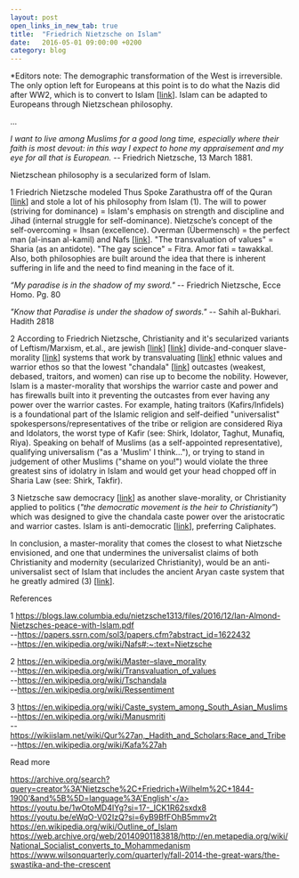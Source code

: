 ```yaml
---
layout: post
open_links_in_new_tab: true
title:  "Friedrich Nietzsche on Islam"
date:   2016-05-01 09:00:00 +0200
category: blog
---
```


*Editors note: The demographic transformation of the West is irreversible. The only option left for Europeans at this point is to do what the Nazis did after WW2, which is to convert to Islam [<a href="https://web.archive.org/web/20140901183818/http://en.metapedia.org/wiki/National_Socialist_converts_to_Mohammedanism" rel="nofollow" target="_blank">link</a>]. Islam can be adapted to Europeans through Nietzschean philosophy.

...

<i>I want to live among Muslims for a good long time, especially where their faith is most devout: in this way I expect to hone my appraisement and my eye for all that is European.</i>&nbsp;-- Friedrich Nietzsche, 13 March 1881.

Nietzschean philosophy is a secularized form of Islam.

1 Friedrich Nietzsche modeled Thus Spoke Zarathustra off of the Quran [<a href="https://papers.ssrn.com/sol3/papers.cfm?abstract_id=1622432" rel="nofollow" target="_blank">link</a>]&nbsp;and stole a lot of his philosophy from Islam (1). The will to power (striving for dominance) = Islam's emphasis on strength and discipline and Jihad (internal struggle for self-dominance). Nietzsche’s concept of the self-overcoming = Ihsan (excellence). Overman (Übermensch) = the perfect man (al-insan al-kamil) and Nafs [<a href="https://en.wikipedia.org/wiki/Nafs#:~:text=Nietzsche" rel="nofollow" target="_blank">link</a>]. "The transvaluation of values" = Sharia (as an antidote). "The gay science" = Fitra. Amor fati = tawakkal. Also, both philosophies are built around the idea that there is inherent suffering in life and the need to find meaning in the face of it. 

<i>“My paradise is in the shadow of my sword."</i>&nbsp;-- Friedrich Nietzsche, Ecce Homo.&nbsp;Pg. 80 

<i>"Know that Paradise is under the shadow of swords."</i>&nbsp;--&nbsp;Sahih al-Bukhari. Hadith 2818

2 According to Friedrich Nietzsche, Christianity and it's secularized variants of Leftism/Marxism, et.al., are jewish [<a href="https://en.wikipedia.org/wiki/Philosophy_of_Friedrich_Nietzsche#Jews,_nationalism_and_European_identity" rel="nofollow" target="_blank">link</a>] [<a href="http://fs2.american.edu/dfagel/www/genealogy1.htm#:~:text=jews" rel="nofollow" target="_blank">link</a>] divide-and-conquer slave-morality [<a href="https://en.wikipedia.org/wiki/Master%E2%80%93slave_morality" rel="nofollow" target="_blank">link</a>] systems that work by transvaluating [<a href="https://en.wikipedia.org/wiki/Transvaluation_of_values" rel="nofollow" target="_blank">link</a>] ethnic values and warrior ethos so that the lowest&nbsp;"chandala" [<a href="https://en.wikipedia.org/wiki/Tschandala" rel="nofollow" target="_blank">link</a>]&nbsp;outcastes (weakest, debased, traitors, and women) can rise up to become the nobility. However, Islam is a master-morality that worships the warrior caste and power and has firewalls built into it preventing the outcastes from ever having any power over the warrior castes. For example, hating traitors (Kafirs/Infidels) is a foundational part of the Islamic religion and self-deified "universalist" spokespersons/representatives of the tribe or religion are considered Riya and Idolators, the worst type of Kafir (see: Shirk, Idolator, Taghut, Munafiq, Riya). Speaking on behalf of Muslims (as a self-appointed representative), qualifying universalism ("as a 'Muslim' I think..."), or trying to stand in judgement of other Muslims ("shame on you!") would violate the three greatest sins of idolatry in Islam and would get your head chopped off in Sharia Law (see: Shirk, Takfir).

3 Nietzsche saw democracy [<a href="http://archive.is/ytt7N" rel="nofollow" target="_blank">link</a>] as another slave-morality, or Christianity applied to politics (<i>"the democratic movement is the heir to Christianity”</i>) which was designed to give the chandala caste power over the aristocratic and warrior castes. Islam is anti-democratic [<a href="https://en.m.wikipedia.org/wiki/Islam_and_democracy" rel="nofollow" target="_blank">link</a>], preferring Caliphates. 

In conclusion, a master-morality that comes the closest to what Nietzsche envisioned, and one that undermines the universalist claims of both Christianity and modernity (secularized Christianity), would be an anti-universalist sect of Islam that includes the ancient Aryan caste system that he greatly admired (3) [<a href="https://en.wikipedia.org/wiki/Caste_system_among_South_Asian_Muslims" rel="nofollow" target="_blank">link</a>].


References

1 <a href="https://blogs.law.columbia.edu/nietzsche1313/files/2016/12/Ian-Almond-Nietzsches-peace-with-Islam.pdf">https://blogs.law.columbia.edu/nietzsche1313/files/2016/12/Ian-Almond-Nietzsches-peace-with-Islam.pdf</a><br>
--<a href="https://papers.ssrn.com/sol3/papers.cfm?abstract_id=1622432">https://papers.ssrn.com/sol3/papers.cfm?abstract_id=1622432</a><br>
--<a href="https://en.wikipedia.org/wiki/Nafs#:~:text=Nietzsche">https://en.wikipedia.org/wiki/Nafs#:~:text=Nietzsche</a><br>

2 <a href="https://en.wikipedia.org/wiki/Master–slave_morality">https://en.wikipedia.org/wiki/Master–slave_morality</a><br>
--<a href="https://en.wikipedia.org/wiki/Transvaluation_of_values">https://en.wikipedia.org/wiki/Transvaluation_of_values</a><br>
--<a href="https://en.wikipedia.org/wiki/Tschandala">https://en.wikipedia.org/wiki/Tschandala</a><br>
--<a href="https://en.wikipedia.org/wiki/Ressentiment">https://en.wikipedia.org/wiki/Ressentiment</a><br>

3 <a href="https://en.wikipedia.org/wiki/Caste_system_among_South_Asian_Muslims">https://en.wikipedia.org/wiki/Caste_system_among_South_Asian_Muslims</a><br>
--<a href="https://en.wikipedia.org/wiki/Manusmriti">https://en.wikipedia.org/wiki/Manusmriti</a><br>
--<a href="https://wikiislam.net/wiki/Qur%27an,_Hadith_and_Scholars:Race_and_Tribe">https://wikiislam.net/wiki/Qur%27an,_Hadith_and_Scholars:Race_and_Tribe</a><br>
--<a href="https://en.wikipedia.org/wiki/Kafa%27ah">https://en.wikipedia.org/wiki/Kafa%27ah</a><br>

Read more

<a href="https://archive.org/search?query=creator%3A'Nietzsche%2C+Friedrich+Wilhelm%2C+1844-1900'&and%5B%5D=language%3A'English'">https://archive.org/search?query=creator%3A'Nietzsche%2C+Friedrich+Wilhelm%2C+1844-1900'&and%5B%5D=language%3A'English'</a><br>
<a href="https://youtu.be/1wOtoMD4IYg?si=17-_ICK1R62sxdx8">https://youtu.be/1wOtoMD4IYg?si=17-_ICK1R62sxdx8</a><br>
<a href="https://youtu.be/eWqO-V02IzQ?si=6yB9BfFOhB5mmv2t">https://youtu.be/eWqO-V02IzQ?si=6yB9BfFOhB5mmv2t</a><br>
<a href="https://en.wikipedia.org/wiki/Outline_of_Islam">https://en.wikipedia.org/wiki/Outline_of_Islam</a><br>
<a href="https://web.archive.org/web/20140901183818/http://en.metapedia.org/wiki/National_Socialist_converts_to_Mohammedanism">https://web.archive.org/web/20140901183818/http://en.metapedia.org/wiki/National_Socialist_converts_to_Mohammedanism</a><br>
<a href="https://www.wilsonquarterly.com/quarterly/fall-2014-the-great-wars/the-swastika-and-the-crescent">https://www.wilsonquarterly.com/quarterly/fall-2014-the-great-wars/the-swastika-and-the-crescent</a><br>
